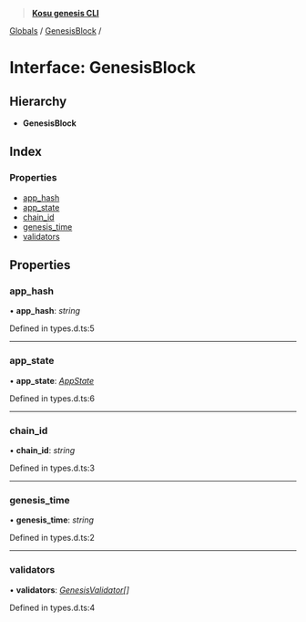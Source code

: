 > **[Kosu genesis CLI](../README.md)**

[Globals](../globals.md) / [GenesisBlock](genesisblock.md) /

# Interface: GenesisBlock

## Hierarchy

* **GenesisBlock**

## Index

### Properties

* [app_hash](genesisblock.md#app_hash)
* [app_state](genesisblock.md#app_state)
* [chain_id](genesisblock.md#chain_id)
* [genesis_time](genesisblock.md#genesis_time)
* [validators](genesisblock.md#validators)

## Properties

###  app_hash

• **app_hash**: *string*

Defined in types.d.ts:5

___

###  app_state

• **app_state**: *[AppState](appstate.md)*

Defined in types.d.ts:6

___

###  chain_id

• **chain_id**: *string*

Defined in types.d.ts:3

___

###  genesis_time

• **genesis_time**: *string*

Defined in types.d.ts:2

___

###  validators

• **validators**: *[GenesisValidator](genesisvalidator.md)[]*

Defined in types.d.ts:4